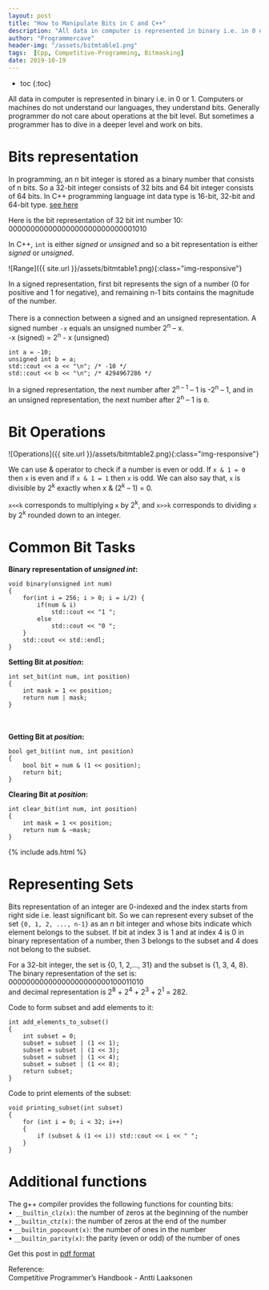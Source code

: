 ```yaml
---
layout: post
title: "How to Manipulate Bits in C and C++"
description: "All data in computer is represented in binary i.e. in 0 or 1. Computers or machines do not understand our languages, they understand bits. Generally programmer do not care about operations at the bit level. But sometimes a programmer has to dive in a deeper level and work on bits."
author: "Programmercave"
header-img: "/assets/bitmtable1.png"
tags:  [Cpp, Competitive-Programming, Bitmasking]
date: 2019-10-19
---
```

* toc
{:toc}

All data in computer is represented in binary i.e. in 0 or 1. Computers or machines do not understand our languages, they understand bits. Generally programmer do not care about operations at the bit level. But sometimes a programmer has to dive in a deeper level and work on bits.

# Bits representation
In programming, an n bit integer is stored as a binary number that consists of n bits. So a 32-bit integer consists of 32 bits and 64 bit integer consists of 64 bits. In C++ programming language int data type is 16-bit, 32-bit and 64-bit type. [see here](https://en.cppreference.com/w/cpp/language/types)

Here is the bit representation of 32 bit int number 10:<br/>
	00000000000000000000000000001010

In C++, `int` is either *signed* or *unsigned* and so a bit representation is either *signed* or *unsigned*. 

![Range]({{ site.url }}/assets/bitmtable1.png){:class="img-responsive"}

In a signed representation, first bit represents the sign of a number (0 for positive and 1 for negative), and remaining n-1 bits contains the magnitude of the number.
 <br/><input type="hidden" name="IL_IN_ARTICLE"> <br/>
There is a connection between a signed and an unsigned representation. A signed number `-x` equals an unsigned number 2<sup>n</sup> – x.<br/>
  -x (signed) = 2<sup>n</sup> - x (unsigned)

```
int a = -10;
unsigned int b = a;
std::cout << a << "\n"; /* -10 */
std::cout << b << "\n"; /* 4294967286 */
```

In a signed representation, the next number after 2<sup>n – 1</sup> – 1 is -2<sup>n</sup> – 1, and in an unsigned representation, the next number after 2<sup>n</sup> – 1 is `0`.

# Bit Operations

![Operations]({{ site.url }}/assets/bitmtable2.png){:class="img-responsive"}


We can use & operator to check if a number is even or odd. If `x & 1 = 0` then `x` is even and if `x & 1 = 1` then `x` is odd. We can also say that, `x` is divisible by 2<sup>k</sup> exactly when x & (2<sup>k</sup> – 1) = 0.

`x<<k` corresponds to multiplying `x` by 2<sup>k</sup>, and `x>>k` corresponds to dividing `x` by 2<sup>k</sup> rounded down to an integer.

# Common Bit Tasks

**Binary representation of _unsigned int_:**
```
void binary(unsigned int num)
{
	for(int i = 256; i > 0; i = i/2) {
		if(num & i) 
			std::cout << "1 ";
		else
			std::cout << "0 ";
	}
	std::cout << std::endl;
}
```

**Setting Bit at *position*:**
```
int set_bit(int num, int position)
{
	int mask = 1 << position;
	return num | mask;
}
```
 <br/><input type="hidden" name="IL_IN_ARTICLE"> <br/>
**Getting Bit at *position*:**
```
bool get_bit(int num, int position)
{
	bool bit = num & (1 << position);
	return bit;
}
```
**Clearing Bit at *position*:**
```
int clear_bit(int num, int position)
{
	int mask = 1 << position;
	return num & ~mask;
}
```

{% include ads.html %}
# Representing Sets

Bits representation of an integer are 0-indexed and the index starts from right side i.e. least significant bit. So we can represent every subset of the set `{0, 1, 2, ..., n-1}` as an *n* bit integer and whose bits indicate which element belongs to the subset. If bit at index 3 is 1 and at index 4 is 0 in binary representation of a number, then 3 belongs to the subset and 4  does not belong to the subset.

For a 32-bit integer, the set is {0, 1, 2,..., 31} and the subset is {1, 3, 4, 8}. The binary representation of the set is:
	00000000000000000000000100011010<br/>
and decimal representation is 2<sup>8</sup> + 2<sup>4</sup> + 2<sup>3</sup> + 2<sup>1</sup> = 282.

Code to form subset and add elements to it:
```
int add_elements_to_subset()
{
	int subset = 0;
	subset = subset | (1 << 1);
	subset = subset | (1 << 3);
	subset = subset | (1 << 4);
	subset = subset | (1 << 8);
	return subset;
}
```

Code to print elements of the subset:
```
void printing_subset(int subset)
{
	for (int i = 0; i < 32; i++) 
	{
		if (subset & (1 << i)) std::cout << i << " ";
	}
}
```

# Additional functions

The g++ compiler provides the following functions for counting bits:<br/>
	•` __builtin_clz(x)`: the number of zeros at the beginning of the number<br/>
	• `__builtin_ctz(x)`: the number of zeros at the end of the number<br/>
	• `__builtin_popcount(x)`: the number of ones in the number<br/>
	• `__builtin_parity(x)`: the parity (even or odd) of the number of ones<br/>

  
Get this post in [pdf format](https://www.file-up.org/uqqr7dbnhy8w)

Reference: <br/>
	Competitive Programmer’s Handbook - Antti Laaksonen

